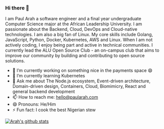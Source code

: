 
### Hi there 👋
I am Paul Arah a software engineer and a final year undergraduate Computer Science major at the African Leadership University. I am passionate about the Backend, Cloud, DevOps and Cloud-native technologies. I am also a big fan of Linux. My core skills include Golang, JavaScript, Python, Docker, Kubernetes, AWS and Linux.  When I am not actively coding, I enjoy being part and active in technical communities. I currently lead the ALU Open Source Club -  an on-campus club that aims to improve our community by building and contributing to open source solutions.  



- 🔭 I’m currently working on something nice in the payments space 😄
- 🌱 I’m currently learning Kubernetes
- 💬 Ask me about The Node.js ecosystem, Event-driven architecture, Domain-driven design, Containers, Cloud, Biomimicry, React and general backend development
- 📫 How to reach me: hello@paularah.com
- 😄 Pronouns: He/Him
- ⚡ Fun fact: I cook the best Nigerian stew

[![Arah's github stats](https://github-readme-stats.vercel.app/api?username=paularah&show_icons=true&theme=dracula)](https://github.com/edeediong/github-readme-stats)
